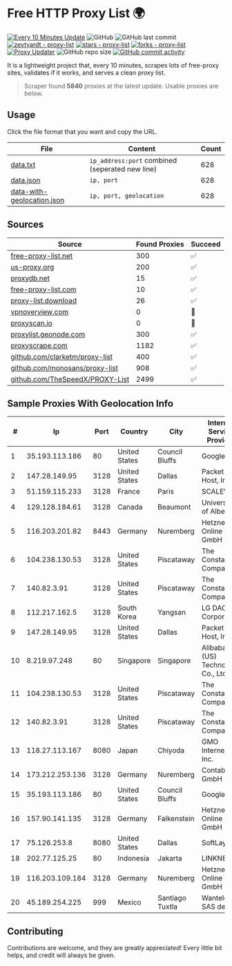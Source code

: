 
# Free HTTP Proxy List 🌍

[![Every 10 Minutes Update](https://github.com/mertguvencli/http-proxy-list/actions/workflows/main.yml/badge.svg?branch=main)](https://github.com/mertguvencli/http-proxy-list/actions/workflows/main.yml)
![GitHub](https://img.shields.io/github/license/mertguvencli/http-proxy-list)
![GitHub last commit](https://img.shields.io/github/last-commit/mertguvencli/http-proxy-list)
[![zevtyardt - proxy-list](https://img.shields.io/static/v1?label=zevtyardt&message=proxy-list&color=blue&logo=github)](https://github.com/zevtyardt/proxy-list "Go to GitHub repo")
[![stars - proxy-list](https://img.shields.io/github/stars/zevtyardt/proxy-list?style=social)](https://github.com/zevtyardt/proxy-list)
[![forks - proxy-list](https://img.shields.io/github/forks/zevtyardt/proxy-list?style=social)](https://github.com/zevtyardt/proxy-list)
[![Proxy Updater](https://github.com/zevtyardt/proxy-list/workflows/Proxy%20Updater/badge.svg)](https://github.com/zevtyardt/proxy-list/actions?query=workflow:"Proxy+Updater")
![GitHub repo size](https://img.shields.io/github/repo-size/zevtyardt/proxy-list)
[![GitHub commit activity](https://img.shields.io/github/commit-activity/m/zevtyardt/proxy-list?logo=commits)](https://github.com/zevtyardt/proxy-list/commits/main)

It is a lightweight project that, every 10 minutes, scrapes lots of free-proxy sites, validates if it works, and serves a clean proxy list.

> Scraper found **5840** proxies at the latest update. Usable proxies are below.

## Usage

Click the file format that you want and copy the URL.

|File|Content|Count|
|----|-------|-----|
|[data.txt](https://raw.githubusercontent.com/mertguvencli/http-proxy-list/main/proxy-list/data.txt)|`ip_address:port` combined (seperated new line)|628|
|[data.json](https://raw.githubusercontent.com/mertguvencli/http-proxy-list/main/proxy-list/data.json)|`ip, port`|628|
|[data-with-geolocation.json](https://raw.githubusercontent.com/mertguvencli/http-proxy-list/main/proxy-list/data-with-geolocation.json)|`ip, port, geolocation`|628|

## Sources

|Source|Found Proxies|Succeed|
|------|-------------|-------|
|[free-proxy-list.net](https://free-proxy-list.net)|300|✅|
|[us-proxy.org](https://www.us-proxy.org)|200|✅|
|[proxydb.net](http://proxydb.net)|15|✅|
|[free-proxy-list.com](https://free-proxy-list.com/?page=&port=&type%5B%5D=http&type%5B%5D=https&up_time=0&search=Search)|10|✅|
|[proxy-list.download](https://www.proxy-list.download/HTTP)|26|✅|
|[vpnoverview.com](https://vpnoverview.com/privacy/anonymous-browsing/free-proxy-servers)|0|🚫|
|[proxyscan.io](https://www.proxyscan.io)|0|🚫|
|[proxylist.geonode.com](https://proxylist.geonode.com/api/proxy-list?limit=300&page=1&sort_by=lastChecked&sort_type=desc&protocols=http,https)|300|✅|
|[proxyscrape.com](https://api.proxyscrape.com/v2/?request=displayproxies&protocol=http&timeout=10000&country=all&ssl=all&anonymity=all)|1182|✅|
|[github.com/clarketm/proxy-list](https://raw.githubusercontent.com/clarketm/proxy-list/master/proxy-list-raw.txt)|400|✅|
|[github.com/monosans/proxy-list](https://raw.githubusercontent.com/monosans/proxy-list/main/proxies/http.txt)|908|✅|
|[github.com/TheSpeedX/PROXY-List](https://raw.githubusercontent.com/TheSpeedX/PROXY-List/master/http.txt)|2499|✅|


## Sample Proxies With Geolocation Info

|#|Ip|Port|Country|City|Internet Service Provider|
|-|--|----|-------|----|-------------------------|
|1|35.193.113.186|80|United States|Council Bluffs|Google LLC|
|2|147.28.149.95|3128|United States|Dallas|Packet Host, Inc.|
|3|51.159.115.233|3128|France|Paris|SCALEWAY|
|4|129.128.184.61|3128|Canada|Beaumont|University of Alberta|
|5|116.203.201.82|8443|Germany|Nuremberg|Hetzner Online GmbH|
|6|104.238.130.53|3128|United States|Piscataway|The Constant Company|
|7|140.82.3.91|3128|United States|Piscataway|The Constant Company|
|8|112.217.162.5|3128|South Korea|Yangsan|LG DACOM Corporation|
|9|147.28.149.95|3128|United States|Dallas|Packet Host, Inc.|
|10|8.219.97.248|80|Singapore|Singapore|Alibaba (US) Technology Co., Ltd.|
|11|104.238.130.53|3128|United States|Piscataway|The Constant Company|
|12|140.82.3.91|3128|United States|Piscataway|The Constant Company|
|13|118.27.113.167|8080|Japan|Chiyoda|GMO Internet, Inc.|
|14|173.212.253.136|3128|Germany|Nuremberg|Contabo GmbH|
|15|35.193.113.186|80|United States|Council Bluffs|Google LLC|
|16|157.90.141.135|3128|Germany|Falkenstein|Hetzner Online GmbH|
|17|75.126.253.8|8080|United States|Dallas|SoftLayer|
|18|202.77.125.25|80|Indonesia|Jakarta|LINKNET|
|19|116.203.109.184|3128|Germany|Nuremberg|Hetzner Online GmbH|
|20|45.189.254.225|999|Mexico|Santiago Tuxtla|Wantelco SAS de CV|



## Contributing

Contributions are welcome, and they are greatly appreciated! Every
little bit helps, and credit will always be given.

